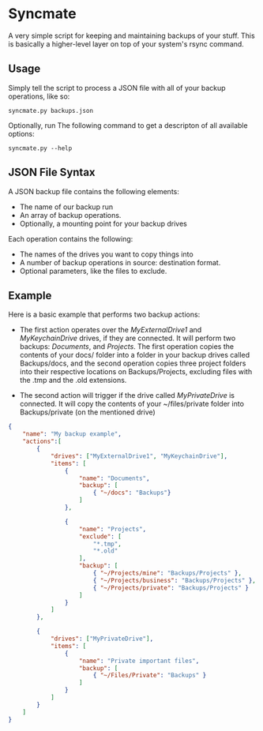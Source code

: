 # Syncmate

A very simple script for keeping and maintaining backups of your stuff. This is
basically a higher-level layer on top of your system's rsync command.

## Usage

Simply tell the script to process a JSON file with all of your backup operations, like so:

	syncmate.py backups.json

Optionally, run The following command to get a descripton of all available options:

	syncmate.py --help

## JSON File Syntax

A JSON backup file contains the following elements:

- The name of our backup run
- An array of backup operations.
- Optionally, a mounting point for your backup drives

Each operation contains the following:

- The names of the drives you want to copy things into
- A number of backup operations in source: destination format.
- Optional parameters, like the files to exclude.

## Example

Here is a basic example that performs two backup actions:

- The first action operates over the _MyExternalDrive1_ and _MyKeychainDrive_ drives, if 
they are connected. It will perform two backups: *Documents*, and *Projects*. The first
operation copies the contents of your docs/ folder into a folder in your backup
drives called Backups/docs, and the second operation copies three project folders into 
their respective locations on Backups/Projects, excluding files with the .tmp and the .old extensions.

- The second action will trigger if the drive called *MyPrivateDrive* is connected. It
will copy the contents of your ~/files/private folder into Backups/private (on the mentioned
drive)

```json
{
	"name": "My backup example",
	"actions":[
		{
			"drives": ["MyExternalDrive1", "MyKeychainDrive"],
			"items": [
				{
					"name": "Documents",
					"backup": [
						{ "~/docs": "Backups"}
					]
				},

				{
					"name": "Projects",
					"exclude": [
						"*.tmp",
						"*.old"
					],
					"backup": [
						{ "~/Projects/mine": "Backups/Projects" },
						{ "~/Projects/business": "Backups/Projects" },
						{ "~/Projects/private": "Backups/Projects" }
					]
				}
			]
		}, 

		{
			"drives": ["MyPrivateDrive"],
			"items": [
				{
					"name": "Private important files",
					"backup": [
						{ "~/Files/Private": "Backups" }
					]
				}
			]
		}
	]
}
```
